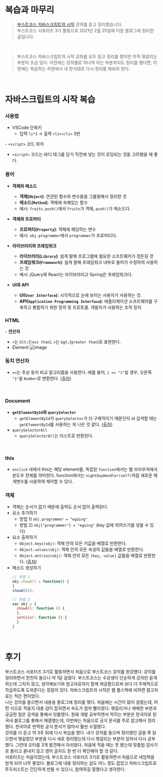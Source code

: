 # 복습과 마무리

> [부스트코스 자바스크립트의 시작](https://www.boostcourse.org/cs124) 강의를 듣고 정리했습니다.  
> 부스트코스 서포터즈 3기 활동으로 2021년 2월 25일에 다른 블로그에 정리한 글입니다.

<br />

> ​부스트코스 자바스크립트의 시작 강좌를 모두 듣고 정리를 했지만 아직 헷갈리는 부분이 조금 있다. 이전에는 강의별로 하나씩 아는 부분까지도 정리를 했다면, 이번에는 복습하는 차원에서 내 방식대로 다시 정리를 해보려 한다.

<br />

# 자바스크립트의 시작 ​복습

### 사용법

- VSCode 단축키
  - 입력 `li*3` -> 출력 `<li></li>` 3번

​- `<script>` 코드 위치
  - `<script>` 코드는 바디 태그를 닫기 직전에 넣는 것이 로딩되는 것을 고려했을 때 좋다.

### 용어

- **객체와 메소드**
  - **객체(`Object`)**: 연관된 함수와 변수들을 그룹핑해서 정리한 것
  - **메소드(`Method`)**: 객체에 속해있는 함수
  - 예시: `fruits.push()`에서 `fruits`가 객체, `push()`가 메소드다.

- **객체와 프로퍼티**
  - **프로퍼티(`Property`)**: 객체에 해당하는 변수
  - 예시: `obj.programmer`에서 `programmer`가 프로퍼티다.

- **라이브러리와 프레임워크**
  - **라이브러리(`Library`)**: 쉽게 말해 프로그램에 필요한 소프트웨어가 정돈된 것
  - **프레임워크(`Framework`)**: 쉽게 말해 프레임워크 내부로 들어가 수정하여 사용하는 것
  - 예시: jQuery와 React는 라이브러리고 Spring은 프레임워크다.

- **UI와 API**

  - **UI(`User Interface`)**: 시각적으로 눈에 보이는 사용자가 사용하는 것.
  - **API(`Application Programming Interface`)**: 애플리케이션 소프트웨어를 구축하고 통합하기 위한 정의 및 프로토콜. 개발자가 사용하는 조작 장치


### HTML 

​- **연산자**
  - `<`는 `&lt;`(`less than`), `>`는 `&gt;`(`greater than`)로 표현한다.
- Element
  ![image](https://user-images.githubusercontent.com/59449215/193826954-d5504099-d59a-4b99-9527-2eb6a3d9da8b.png)

### 동치 연산자

- `​==`는 추상 동치 비교 알고리즘을 사용한다. 예를 들어, `1 == "1"`일 경우, 오른쪽 `"1"`을 `Number`로 변환한다.
  ([출처](https://developer.mozilla.org/ko/docs/Web/JavaScript/Reference/Operators/Comparison_Operators))

​
### Document

- **`getElementById`와 `querySelector`**
  - `getElementById`가 `querySelector`가 더 구체적이기 때문인지 id 검색할 때는 `getElementById`를 사용하는 게 나은 것 같다.
  ([출처](https://stackoverflow.com/questions/26848289/javascript-queryselector-vs-getelementbyid))
- `querySelectorAll`
  - `querySelectorAll`는 리스트로 반환된다.

​
### this

- `onclick` 내에서 this는 해당 element를, 독립된 `function`에서는 웹 브라우저에서 윈도우 전체를 의미한다. function에서는 `nightDayHandler(self)`처럼 새로운 매개변수를 사용하여 제어할 수 있다.


### 객체

- 객체는 순서가 없기 때문에 출력도 순서 없이 출력된다.
- 요소 추가하기
  - 방법 1) `obj.programmer = "egoing"`
  - 방법 2) `obj["programmer"] = "egoing"` (key 값에 띄어쓰기를 넣을 수 있다)
- 요소 출력하기
  - `Object.keys(obj)`: 객체 안의 모든 키값을 배열로 반환한다.
  - `Object.values(obj)`: 객체 안의 모든 속성의 값들을 배열로 반환한다.
  - `Object.entries(obj)`: 객체 안의 모든 `[key, value]` 값들을 배열로 반환한다. ([출처](https://ko.javascript.info/keys-values-entries))
- 메소드 생성하기
    ```js
    // 방법 1
    obj.showAll = function() {
    } 
    showAll();
    
    // 방법 2
    var obj = { 
      showAll: function () { 
      },
      setColor: function () {
      } 
    }
    ```

<br />

# 후기

부스트코스 서포터즈 3기로 활동하면서 처음으로 부스트코스 강의를 완강했다. 강의를 정리하면서 천천히 들으니 약 1달 걸렸다.
부스트코스는 수강생이 단순하게 강의만 듣게 하는데 그치지 않고, 생각해보기와 참고자료까지 함께 제공함으로써 보다 더 주체적으로 학습하도록 도와준다는 장점이 있다. 자바스크립트의 시작은 웹 풀스택에 비하면 참고자료는 적은 편이었다.    
나는 강의를 들으면서 내용을 블로그에 정리를 했다. 처음에는 시간이 많이 걸렸는데, 어떤 식으로 적을지 대충 감이 잡히면서 속도가 점차 빨라졌다. 헷갈리거나 애매한 부분과 궁금한 점은 검색을 통해서 덧붙였다. 원래 개발 공부하면서 막히는 부분은 한국어로 된 국내 블로그를 통해서 해결했는데, 이번에는 처음으로 공식 문서를 주로 참고해서 정리했다. 한국어로 번역된 공식 문서가 많아서 훨씬 수월했다.     
강의를 다 듣고 약 3주 뒤에 다시 복습을 했다. 내가 강의를 들으며 정리했던 글을 쭉 읽으면서 헷갈렸던 부분을 다시 새로 정리했는데 다시 헷갈리는 부분이 있어서 다시 공부했다. 그런데 오타를 3개 발견해서 아쉬웠다. 처음에 적을 때는 못 봤는데 맞춤법 검사기로 돌리고 끝내지 않고 영어 글자도 한 번 더 확인해야 할 것 같다.    
서포터즈는 처음이었는데, 부스트코스 서포터즈 3기로 활동하면서 처음으로 네임택을 받게 되어 너무 좋았다. 블로그에 내용 정리하는 감도 어느 정도 잡았고 자바스크립트로 투두리스트는 간단하게 만들 수 있으니, 참여하길 잘했다고 생각한다.   

​<br />
<br />
